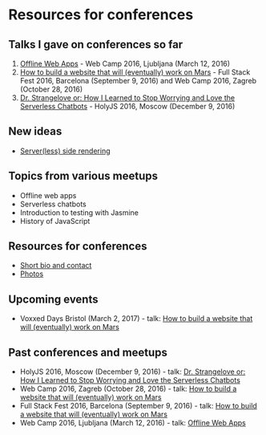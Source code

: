 # Resources for conferences

## Talks I gave on conferences so far

1. [Offline Web Apps](talks/offline-web-apps) - Web Camp 2016, Ljubljana (March 12, 2016)
2. [How to build a website that will (eventually) work on Mars](talks/how-to-build-a-website-that-will-eventually-work-on-mars) - Full Stack Fest 2016, Barcelona (September 9, 2016) and Web Camp 2016, Zagreb (October 28, 2016)
3. [Dr. Strangelove or: How I Learned to Stop Worrying and Love the Serverless Chatbots](talks/dr-strangelove-or-how-i-learned-to-stop-worrying-and-love-the-serverless-chatbots) - HolyJS 2016, Moscow (December 9, 2016)

## New ideas

- [Server(less) side rendering](https://www.papercall.io/speakers/slobodan/speaker_talks/14684-server-less-side-rendering)

## Topics from various meetups

- Offline web apps
- Serverless chatbots
- Introduction to testing with Jasmine
- History of JavaScript

## Resources for conferences

- [Short bio and contact](about/README.md)
- [Photos](about/photos)

## Upcoming events

- Voxxed Days Bristol (March 2, 2017) - talk: [How to build a website that will (eventually) work on Mars](https://voxxeddays.com/bristol/2017/01/31/how-to-build-a-website-that-will-eventually-work-on-mars/)

## Past conferences and meetups

- HolyJS 2016, Moscow (December 9, 2016) - talk: [Dr. Strangelove or: How I Learned to Stop Worrying and Love the Serverless Chatbots](talks/dr-strangelove-or-how-i-learned-to-stop-worrying-and-love-the-serverless-chatbots) 
- Web Camp 2016, Zagreb (October 28, 2016) - talk: [How to build a website that will (eventually) work on Mars](talks/how-to-build-a-website-that-will-eventually-work-on-mars)
- Full Stack Fest 2016, Barcelona (September 9, 2016) - talk: [How to build a website that will (eventually) work on Mars](talks/how-to-build-a-website-that-will-eventually-work-on-mars)
- Web Camp 2016, Ljubljana (March 12, 2016) - talk: [Offline Web Apps](talks/offline-web-apps)